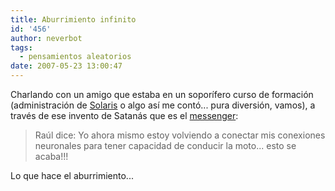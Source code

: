 ```yaml
---
title: Aburrimiento infinito
id: '456'
author: neverbot
tags:
  - pensamientos aleatorios
date: 2007-05-23 13:00:47
---
```


Charlando con un amigo que estaba en un soporífero curso de formación (administración de [Solaris](http://www.sun.com/software/solaris/) o algo así me contó... pura diversión, vamos), a través de ese invento de Satanás que es el [messenger](http://www.ceruleanstudios.com/):

> Raúl dice: Yo ahora mismo estoy volviendo a conectar mis conexiones neuronales para tener capacidad de conducir la moto... esto se acaba!!!

Lo que hace el aburrimiento...
